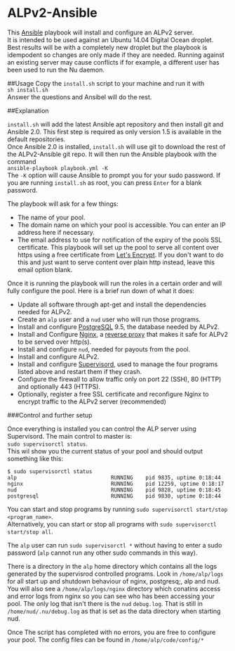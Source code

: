 # ALPv2-Ansible
This [Ansible](https://www.ansible.com/) playbook will install and configure an ALPv2 
server.  
It is intended to be used against an Ubuntu 14.04 Digital Ocean droplet.  
Best results will be with a completely new droplet but the playbook is idempodent so 
changes are only made if they are needed. Running against an existing server may cause 
conflicts if for example, a different user has been used to run the Nu daemon.

##Usage
Copy the `install.sh` script to your machine and run it with  
`sh install.sh`  
Answer the questions and Ansibel will do the rest.  

##Explanation
  
`install.sh` will add the latest Ansible apt repository and then install git and 
Ansible 2.0. This first step is required as only version 1.5 is available in the 
default repositories.  
Once Ansible 2.0 is installed, `install.sh` will use git to download the rest of the 
ALPv2-Ansible git repo. It will then run the Ansible playbook with the command  
`ansible-playbook playbook.yml -K`  
The `-K` option will cause Ansible to prompt you for your sudo password. If you are 
running `install.sh` as root, you can press `Enter` for a blank password.  
  
The playbook will ask for a few things:  
  * The name of your pool.  
  * The domain name on which your pool is accessible. You can enter an IP address here if necessary.  
  * The email address to use for notification of the expiry of the pools SSL certificate. This playbook will set up the pool to serve all content over https using a free certificate from [Let's Encrypt](https://letsencrypt.com). If you don't want to do this and just want to serve content over plain http instead, leave this email option blank.  
 
Once it is running the playbook will run the roles in a certain order and will fully configure the pool. Here is a brief run down of what it does:  
  * Update all software through apt-get and install the dependencies needed for ALPv2.
  * Create an `alp` user and a `nud` user who will run those programs.
  * Install and configure [PostgreSQL](http://www.postgresql.org/) 9.5, the database needed by ALPv2.
  * Install and Configure [Nginx](https://www.nginx.com/resources/wiki/), a [reverse proxy](https://en.wikipedia.org/wiki/Reverse_proxy) that makes it safe for ALPv2 to be served over http(s).
  * Install and configure `nud`, needed for payouts from the pool.
  * Install and configure ALPv2.
  * Install and configure [Supervisord](http://supervisord.org/), used to manage the four programs listed above and restart them if they crash.
  * Configure the firewall to allow traffic only on port 22 (SSH), 80 (HTTP) and optionally 443 (HTTPS).
  * Optionally, register a free SSL certificate and reconfigure Nginx to encrypt traffic to the ALPv2 server (recommended)

###Control and further setup

Once everything is installed you can control the ALP server using Supervisord. The main control to master is:  
`sudo supervisorctl status`.  
This wil show you the current status of your pool and should output something like this:  
```
$ sudo supervisorctl status
alp                              RUNNING    pid 9835, uptime 0:18:44
nginx                            RUNNING    pid 12259, uptime 0:18:17
nud                              RUNNING    pid 9828, uptime 0:18:45
postgresql                       RUNNING    pid 9830, uptime 0:18:44
```
You can start and stop programs by running `sudo supervisorctl start/stop <program_name>`.  
Alternatively, you can start or stop all programs with `sudo supervisorctl start/stop all`.  
  
The `alp` user can run `sudo supervisorctl *` without having to enter a sudo password (`alp` cannot run any other sudo commands in this way).

There is a directory in the `alp` home directory which contains all the logs generated by the supervisrod controlled programs. Look in `/home/alp/logs` for all start up and shutdown behaviour of nginx, postgresq;, alp and nud. You will also see a `/home/alp/logs/nginx` directory which conatins access and error logs from nginx so you can see who has been accessing your pool. The only log that isn't there is the `nud` `debug.log`. That is still in `/home/nud/.nu/debug.log` as that is set as the data directory when starting nud. 

Once The script has completed with no errors, you are free to configure your pool. The config files can be found in `/home/alp/code/config/*`
